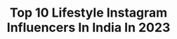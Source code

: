 ---
title: Top 10 Lifestyle Instagram Influencers In India In 2023
description: >-
  Find top lifestyle Instagram influencers in India in 2023. Most popular hashtags: #fashion #ad #blogger #explore.
platform: Instagram
hits: 2120
text_top: See the best Instagram accounts on inBeat.
text_bottom: Our database aggregates 2120 Instagram influencers like this in India for you to pitch.
profiles:
  - username: "harshitmittal15"
    fullname: >-
      HARSHIT MITTAL
    bio: >-
      Men’s Fashion | Grooming | Lifestyle 📍 Chandigarh | Delhi ✉️ : harshitmittal152001@gmail.com
    location: "India"
    followers: 100200
    engagement: 555
    commentsToLikes: 0.012492
    id: ck8t4jupg70nt0j78yxv91uzz
    verified: false
    hashtags: "#ad, #menswear, #beautysale, #selfieready"
  - username: "rohittt_09_"
    fullname: >-
      𝐑𝐨𝐡𝐢𝐭 𝐙𝐢𝐧𝐣𝐮𝐫𝐤𝐞 ~ 𝐫𝐞𝐚𝐜𝐭𝐢𝐨𝐧𝐛𝐨𝐢 💫
    bio: >-
      • Fashion • Lifestyle • Video Creator 📍Surat ➰ Mumbai #reactionboi • YouTube : Rohit Zinjurke ( 35 Lakh Subscribers)
    location: "India"
    followers: 24801559
    engagement: 537
    commentsToLikes: 0.009176
    id: ck8tc6k3dygnd0j783tc47cg7
    verified: false
    hashtags: "#fifaworldcup, #tvf, #amazonminitv, #watchnow"
  - username: "the_indian_messieurs"
    fullname: >-
      Shivam Gupta
    bio: >-
      💡 Fashion | Lifestyle | Travel 👔 NIFT | Content Creator & Designer 📩 DM/Mail To Collaborate 📍 Delhi NCR | Mumbai
    location: "India"
    followers: 283319
    engagement: 432
    commentsToLikes: 0.011731
    id: ck6tmcgr07l2x0j71tc2tt54p
    verified: false
    hashtags: "#hairstylemen, #menshairstyle, #traditionalwear, #bloggerstyle"
  - username: "estherduaofficial"
    fullname: >-
      ESTHER DUA
    bio: >-
      By grace † 🌸 Fashion, Beauty, Lifestyle 📍Ludhiana, Punjab 💌 Collaborations/ PR : business@estherdua.com
    location: "India"
    followers: 74576
    engagement: 793
    commentsToLikes: 0.022766
    id: ck9haoqy0deqe0j78aoa2irix
    verified: false
    hashtags: "#reelsinstagram, #bosslady, #beautyblogger, #lifestyleinfluencer"
  - username: "swati_chauhan_"
    fullname: >-
      Swati Chauhan
    bio: >-
      🎬Actor/Creator 💫 Humanity above all 🦢Lifestyle | Beauty | fashion 📍Chandigarh | Shimla 📩 mail for collaborations ▶️ YouTube👇🏻
    location: "India"
    followers: 319785
    engagement: 628
    commentsToLikes: 0.010478
    id: ck600azjpd9gx0i141rpr709f
    verified: false
    hashtags: "#feelitreelit, #foryou, #explore, #feelkaroreelkaro"
  - username: "juhipimple_"
    fullname: >-
      Dr. Juhi Pimple 🦄
    bio: >-
      Livin’ a little ✨ 🐾 Dentist Fashion•Lifestyle•Travel 📍Pune/Mumbai DM for paid shoots/collaboration 📧: juhiipimple@gmail.com
    location: "India"
    followers: 104209
    engagement: 542
    commentsToLikes: 0.017616
    id: ck0vy0e781mao0i19thhy8ss7
    verified: false
    hashtags: "#latestest, #danielwellington, #greatest, #stylehashtags"
  - username: "ariya_hegde"
    fullname: >-
      Ariya Hegde
    bio: >-
      Fashion/Lifestyle Influencer .. Email : ariyahegde@gmail.com Bangalore, India
    location: "India"
    followers: 652193
    engagement: 445
    commentsToLikes: 0.004775
    id: ckapbuudf1czn0i78560tj09j
    verified: false
    hashtags: "#potrait, #bangaloreblogger, #mumbai, #fashion"
  - username: "abookbythewindow"
    fullname: >-
      Pooja Singh
    bio: >-
      🌼 Books, motivation, lifestyle. 👩‍💻SDE 📍London 🍂#takeyourbooksout & #abookbythewindow 💌 paid partnership at: singhpooja0406@gmail.com
    location: "India"
    followers: 51124
    engagement: 559
    commentsToLikes: 0.013863
    id: ck8t38qnj2ck20j78r2u0m3dj
    verified: false
    hashtags: "#bookstagramfeatures, #london, #goodreads, #bookishgirl"
  - username: "vinayxparmar"
    fullname: >-
      Vinay Parmar | Men’s Fashion
    bio: >-
      ▪️ : Men’s Grooming • Travel • Lifestyle 📩 : vinayparmarprof@gmail.com 📍 : DEL | BOM MD @evocentertainment
    location: "India"
    followers: 300308
    engagement: 529
    commentsToLikes: 0.009701
    id: ckv1vnapmw4gj0j23awx3283c
    verified: false
    hashtags: "#mensfashion, #fashion, #ootd, #collaboration"
  - username: "karthiksuryavlogs"
    fullname: >-
      KARTHiK SURYA
    bio: >-
      🎥LifestyleVlogger🤳 HyperactiveEntrepreneur LOVEPASSIONATEPEOPLE 🧗‍♂️Risktaking isahobby💪🏾 👉🏾OPENTONEWIDEAS👈🏾
    location: "India"
    followers: 948731
    engagement: 1287
    commentsToLikes: 0.020352
    id: ck9wgghjntbby0j78abeyanwn
    verified: false
    hashtags: "#karthiksuryavlogs, #trivandrumplace, #kerala, #malluboy"
---